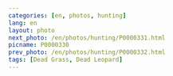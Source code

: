 ```yaml
---
categories: [en, photos, hunting]
lang: en
layout: photo
next_photo: /en/photos/hunting/P0000331.html
picname: P0000330
prev_photo: /en/photos/hunting/P0000332.html
tags: [Dead Grass, Dead Leopard]
---
```

